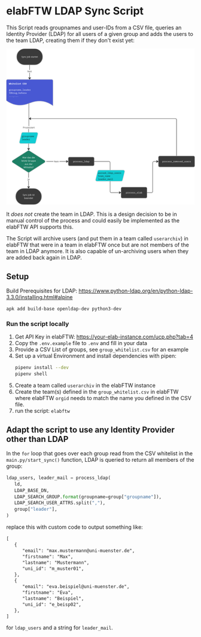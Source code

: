 # elabFTW LDAP Sync Script

This Script reads groupnames and user-IDs from a CSV file, queries an Identity Provider (LDAP) for all users of a given group and adds the users to the team LDAP, creating them if they don't exist yet:

![alt text](image.png)

It *does not* create the team in LDAP. This is a design decision to be in manual control of the process and could easily be implemented as the elabFTW API supports this.

The Script will archive users (and put them in a team called `userarchiv`) in elabFTW that were in a team in elabFTW once but are not members of the team in LDAP anymore. It is also capable of un-archiving users when they are added back again in LDAP.

## Setup

Build Prerequisites for LDAP: https://www.python-ldap.org/en/python-ldap-3.3.0/installing.html#alpine

```
apk add build-base openldap-dev python3-dev
```

### Run the script locally

1. Get API Key in elabFTW: https://your-elab-instance.com/ucp.php?tab=4
2. Copy the `.env.example` file to `.env` and fill in your data
3. Provide a CSV List of groups, see `group_whitelist.csv` for an example
4. Set up a virtual Environment and install dependencies with pipen:
    ```bash
    pipenv install --dev
    pipenv shell
    ```
5. Create a team called `userarchiv` in the elabFTW instance
6. Create the team(s) defined in the `group_whitelist.csv` in elabFTW where elabFTW `orgid` needs to match the name you defined in the CSV file.
7. run the script: `elabftw`
   


## Adapt the script to use any Identity Provider other than LDAP

In the `for` loop that goes over each group read from the CSV whitelist in the `main.py/start_sync()` function, LDAP is queried to return all members of the group:

```python
ldap_users, leader_mail = process_ldap(
   ld,
   LDAP_BASE_DN,
   LDAP_SEARCH_GROUP.format(groupname=group["groupname"]),
   LDAP_SEARCH_USER_ATTRS.split(","),
   group["leader"],
)
```

replace this with custom code to output something like:

```
[
   {
      "email": "max.mustermann@uni-muenster.de",
      "firstname": "Max",
      "lastname": "Mustermann",
      "uni_id": "m_muster01",
   },
   {
      "email": "eva.beispiel@uni-muenster.de",
      "firstname": "Eva",
      "lastname": "Beispiel",
      "uni_id": "e_beisp02",
   },
]
```

for `ldap_users` and a string for `leader_mail`.


 